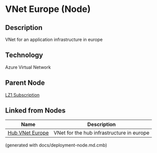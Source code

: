 # VNet Europe (Node)
## Description
VNet for an application infrastructure in europe

## Technology
Azure Virtual Network

## Parent Node
[LZ1 Subscription](../../../mybank/it-management/azure/alz1-subscription.md)
## Linked from Nodes
Name | Description
---|---
[Hub VNet Europe](../../../mybank/it-management/azure/hub-vnet-europe.md) | VNet for the hub infrastructure in europe


(generated with docs/deployment-node.md.cmb)
